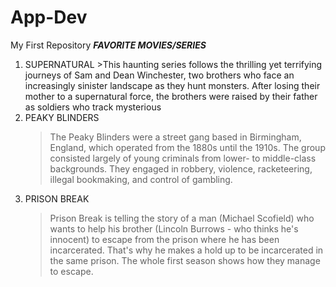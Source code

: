 # App-Dev
My First Repository
***FAVORITE MOVIES/SERIES***
  1. SUPERNATURAL 
    >This haunting series follows the thrilling yet terrifying journeys of Sam and Dean Winchester, two brothers who face an increasingly sinister landscape as they hunt monsters. After losing their mother to a supernatural force, the brothers were raised by their father as soldiers who track mysterious 
2. PEAKY BLINDERS
     >The Peaky Blinders were a street gang based in Birmingham, England, which operated from the 1880s until the 1910s. The group consisted largely of young criminals from lower- to middle-class backgrounds. They engaged in robbery, violence, racketeering, illegal bookmaking, and control of gambling.
3. PRISON BREAK
     > Prison Break is telling the story of a man (Michael Scofield) who wants to help his brother (Lincoln Burrows - who thinks he's innocent) to escape from the prison where he has been incarcerated. That's why he makes a hold up to be incarcerated in the same prison. The whole first season shows how they manage to escape.
